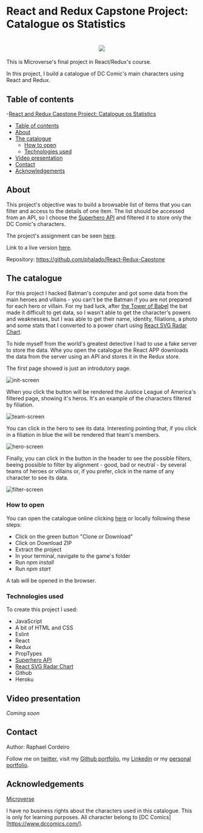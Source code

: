 # React and Redux Capstone Project: Catalogue os Statistics

<h1 align="center"><img src="https://raw.githubusercontent.com/phalado/React-Redux-Capstone/catalogue/public/content/welcome.png"></h1>

This is Microverse's final project in React/Redux's course.

In this project, I build a catalogue of DC Comic's main characters using React and Redux.


## Table of contents

-[React and Redux Capstone Project: Catalogue os Statistics](#react-and-redux-capstone-project-catalogue-os-statistics)
  - [Table of contents](#table-of-contents)
  - [About](#about)
  - [The catalogue](#the-catalogue)
    - [How to open](#how-to-open)
    - [Technologies used](#technologies-used)
  - [Video presentation](#video-presentation)
  - [Contact](#contact)
  - [Acknowledgements](#acknowledgements)


## About

This project's objective was to build a browsable list of items that you can filter and access to the details of one item. The list should be accessed from an API, so I choose the [Superhero API][superhero-API] and filtered it to store only the DC Comic's characters.

The project's assignment can be seen [here][assignment].

Link to a live version [here][live-version].

Repository: https://github.com/phalado/React-Redux-Capstone


## The catalogue

For this project I hacked Batman's computer and got some data from the main heroes and villains - you can't be the Batman if you are not prepared for each hero or villain. For my bad luck, after [the Tower of Babel][tower-of-babel] the bat made it difficult to get data, so I wasn't able to get the character's powers and weaknesses, but I was able to get their name, identity, filiations, a photo and some stats that I converted to a power chart using [React SVG Radar Chart][react-radar-chart].

To hide myself from the world's greatest detective I had to use a fake server to store the data. Whe you open the catalogue the React APP downloads the data from the server using an API and stores it in the Redux store.

The first page showed is just an introdutory page.

![init-screen][init-screen]

When you click the button will be rendered the Justice League of America's filtered page, showing it's heros. It's an example of the characters filtered by filiation.

![team-screen][team-screen]

 You can click in the hero to see its data. Interesting pointing that, if you click in a filiation in blue the will be rendered that team's members.

![hero-screen][hero-screen]

Finally, you can click in the button in the header to see the possible filters, beeing possible to filter by alignment - good, bad or neutral - by several teams of heroes or villains or, if you prefer, click in the name of any character to see its data.

![filter-screen][filter-screen]


### How to open

You can open the catalogue online clicking [here][live-version] or locally following these steps:

* Click on the green button "Clone or Download"
* Click on Download ZIP
* Extract the project
* In your terminal, navigate to the game's folder
* Run *npm install*
* Run *npm start*

A tab will be opened in the browser.


### Technologies used

To create this project I used:

* JavaScript
* A bit of HTML and CSS
* Eslint
* React
* Redux
* PropTypes
* [Superhero API][superhero-API]
* [React SVG Radar Chart][react-radar-chart]
* Github
* Heroku

## Video presentation

*Coming soon*


## Contact

Author: Raphael Cordeiro

Follow me on [twitter][rapha-twitter],  visit my [Github portfolio][rapha-github], my [Linkedin][rapha-linkedin] or my [personal portfolio][rapha-personal].


## Acknowledgements

[Microverse][mcvs]

I have no business rights about the characters used in this catalogue. This is only for learning purposes. All character belong to [DC Comics][https://www.dccomics.com/].




<!-- Links -->
[assignment]: https://www.notion.so/Catalogue-of-Statistics-72446e7fa33c403a9b6a0bc1de5c6cf5
[live-version]: https://batcomputer-copy.herokuapp.com/
[superhero-API]: https://www.superheroapi.com/
[tower-of-babel]: https://dc.fandom.com/wiki/JLA:_Tower_of_Babel
[react-radar-chart]: https://www.npmjs.com/package/react-svg-radar-chart
[mcvs]: https://www.microverse.org/
[rapha-github]: https://github.com/phalado
[rapha-twitter]: https://twitter.com/phalado
[rapha-linkedin]: https://www.linkedin.com/in/raphael-cordeiro/
[rapha-personal]: https://phalado.github.io/

<!-- Images -->
[init-screen]: https://raw.githubusercontent.com/phalado/React-Redux-Capstone/catalogue/public/content/init-screen.png
[team-screen]: https://raw.githubusercontent.com/phalado/React-Redux-Capstone/catalogue/public/content/team-screen.png
[filter-screen]: https://raw.githubusercontent.com/phalado/React-Redux-Capstone/catalogue/public/content/filter-screen.png
[hero-screen]: https://raw.githubusercontent.com/phalado/React-Redux-Capstone/catalogue/public/content/hero-screen.png

<!-- Video -->
[video]: https://www.loom.com/share/50085eb2e29b42129edaa0ce6d59d191